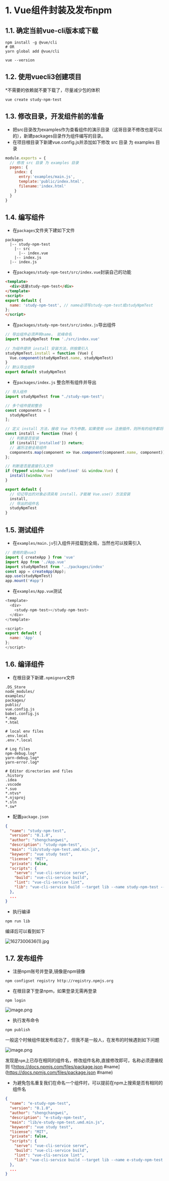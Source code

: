 <!--
 * @Author: shengCW
 * @Email: 2367896538@qq.com
 * @Date: 2021-07-26 18:45:25
 * @LastEditors: shengCW
 * @LastEmail: 2367896538@qq.com
 * @LastEditTime: 2021-07-28 19:01:21
 * @Description: file content
-->


# 1. Vue组件封装及发布npm

## 1.1. 确定当前vue-cli版本或下载

```shell
npm install -g @vue/cli
# OR
yarn global add @vue/cli

vue --version
```

## 1.2. 使用vuecli3创建项目

*不需要的依赖就不要下载了，尽量减少包的体积

```shell
vue create study-npm-test
```

## 1.3. 修改目录，开发组件前的准备

 * 把src目录改为examples作为查看组件的演示目录（这哥目录不修改也是可以的），新建packages目录作为组件编写的目录。
* 在项目根目录下新建vue.config.js并添加如下修改 src 目录 为 examples 目录

```js
module.exports = {
  // 修改 src 目录 为 examples 目录
  pages: {
    index: {
      entry:'examples/main.js',
      template:'public/index.html',
      filename:'index.html'
    }
  }
}
```

## 1.4. 编写组件

* 在`packages`文件夹下建如下文件

```shell
packages
  |-- study-npm-test
    |-- src
      |-- index.vue
    |-- index.js
  |-- index.js
```

* 在`packages/study-npm-test/src/index.vue`封装自己的功能

```html
<template>
  <div>这是study-npm-test</div>
</template>
<script>
export default {
  name: 'study-npm-test', // name必须写study-npm-test或studyNpmTest
};
</script>

```

* 在`packages/study-npm-test/src/index.js`导出组件

```js
// 导出组件必须声明name， 驼峰命名
import studyNpmTest from './src/index.vue'
 
// 为组件提供 install 安装方法，供按需引入
studyNpmTest.install = function (Vue) {
  Vue.component(studyNpmTest.name, studyNpmTest)
}
// 默认导出组件
export default studyNpmTest
```

* 在`packages/index.js` 整合所有组件并导出

```js
// 导入组件
import studyNpmTest from "./study-npm-test";

// 多个组件提前整合
const components = [
  studyNpmTest
];

// 定义 install 方法，接收 Vue 作为参数。如果使用 use 注册插件，则所有的组件都将被注册
const install = function (Vue) {
  // 判断是否安装
  if (install['installed']) return;
  // 遍历注册全局组件
  components.map(component => Vue.component(component.name, component))
};

// 判断是否是直接引入文件
if (typeof window !== 'undefined' && window.Vue) {
  install(window.Vue)
}

export default {
  // 切记导出的对象必须具有 install，才能被 Vue.use() 方法安装
  install,
  // 导出的组件名
  studyNpmTest
}
```

## 1.5. 测试组件

* 在`examples/main.js`引入组件并挂载到全局，当然也可以按需引入

```js
// 使用的是vue3
import { createApp } from 'vue'
import App from './App.vue'
import studyNpmTest from '../packages/index'
const app = createApp(App); 
app.use(studyNpmTest)
app.mount('#app')
```

* 在`examples/App.vue`测试

```js
<template>
  <div>
    <study-npm-test></study-npm-test>
  </div>
</template>

<script>
export default {
  name: 'App'
};
</script>
```

## 1.6. 编译组件

* 在根目录下新建`.npmignore`文件

```shell
.DS_Store
node_modules/
examples/
packages/
public/
vue.config.js
babel.config.js
*.map
*.html
 
# local env files
.env.local
.env.*.local
 
# Log files
npm-debug.log*
yarn-debug.log*
yarn-error.log*
 
# Editor directories and files
.history
.idea
.vscode
*.suo
*.ntvs*
*.njsproj
*.sln
*.sw*
```

* 配置`package.json`

```json
{
  "name": "study-npm-test",
  "version": "0.1.0",
  "author": "shengchangwei",
  "description": "study-npm-test",
  "main": "lib/study-npm-test.umd.min.js",
  "keyword": "vue study test",
  "license": "MIT",
  "private": false,
  "scripts": {
    "serve": "vue-cli-service serve",
    "build": "vue-cli-service build",
    "lint": "vue-cli-service lint",
    "lib": "vue-cli-service build --target lib --name study-npm-test --dest lib packages/index.js"
  },
  ...
}
```

* 执行编译

```shell
npm run lib
```
编译后可以看到如下

![1627300636(1).jpg](https://p9-juejin.byteimg.com/tos-cn-i-k3u1fbpfcp/fb96021b3e3b4edeb27163119bb028ee~tplv-k3u1fbpfcp-watermark.image)


## 1.7. 发布组件

* 注册npm账号并登录,镜像是npm镜像

```shell
npm configset registry http://registry.npmjs.org
```

* 在根目录下登录npm，如果登录无需再登录

```shell
npm login
```

![image.png](https://p6-juejin.byteimg.com/tos-cn-i-k3u1fbpfcp/6aa9312b4bd44a5d8d35c0c2129459b3~tplv-k3u1fbpfcp-watermark.image)

* 执行发布命令

```shell
npm publish
```

一般这个时候组件就发布成功了，但我不是一般人，在发布的时候遇到如下问题

![image.png](https://p1-juejin.byteimg.com/tos-cn-i-k3u1fbpfcp/cf88ba3cf3b34e218385af5c25966dd6~tplv-k3u1fbpfcp-watermark.image)

发现是`npm`上已存在相同的组件名，修改组件名称,直接修改即可，名称必须遵循规则
![https://docs.npmjs.com/files/package.json #name](https://docs.npmjs.com/files/package.json #name)

* 为避免包名重复我们在命名一个组件时，可以提前在npm上搜索是否有相同的组件名
```json
{
  "name": "e-study-npm-test",
  "version": "0.1.0",
  "author": "shengchangwei",
  "description": "e-study-npm-test",
  "main": "lib/e-study-npm-test.umd.min.js",
  "keyword": "vue study test",
  "license": "MIT",
  "private": false,
  "scripts": {
    "serve": "vue-cli-service serve",
    "build": "vue-cli-service build",
    "lint": "vue-cli-service lint",
    "lib": "vue-cli-service build --target lib --name e-study-npm-test --dest lib packages/index.js"
  },
  ...
}
```

